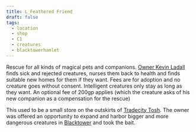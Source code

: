 ```yaml
---
title: L_Feathered Friend
draft: false
tags:
  - location
  - shop
  - C1
  - creatures
  - blacktowerhamlet
---
```


Rescue for all kinds of magical pets and companions. [Owner Kevin Ladall](../Blacktower%20Hamlet/P_Kevin%20Ladall) finds sick and rejected creatures, nurses them back to health and finds suitable new homes for them if they want. Fees are for adoption and no creature goes without consent. Intelligent creatures only stay as long as they want. An optional fee of 200gp applies (which the creature asks of his new companion as a compensation for the rescue) 

This used to be a small store on the outskirts of [Tradecity Tosh](../Tradecity%20Tosh/_Lore_Tradecity_Tosh.md). The owner was offered an opportunity to expand and harbor bigger and more dangerous creatures in [Blacktower](../Blacktower%20Hamlet/_Lore_Blacktower_Hamlet.md) and took the bait.


